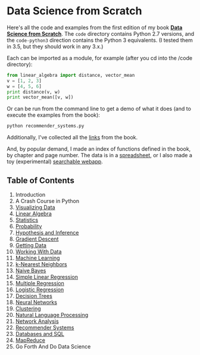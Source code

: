 Data Science from Scratch
=========================

Here's all the code and examples from the first edition of my book __[Data Science from Scratch](http://joelgrus.com/2015/04/26/data-science-from-scratch-first-principles-with-python/)__. The `code` directory contains Python 2.7 versions, and the `code-python3` direction contains the Python 3 equivalents. (I tested them in 3.5, but they should work in any 3.x.)


Each can be imported as a module, for example (after you cd into the /code directory):

```python
from linear_algebra import distance, vector_mean
v = [1, 2, 3]
w = [4, 5, 6]
print distance(v, w)
print vector_mean([v, w])
```

Or can be run from the command line to get a demo of what it does (and to execute the examples from the book):

```bat
python recommender_systems.py
```

Additionally, I've collected all the [links](https://github.com/joelgrus/data-science-from-scratch/blob/master/links.md) from the book.

And, by popular demand, I made an index of functions defined in the book, by chapter and page number.
The data is in a [spreadsheet](https://docs.google.com/spreadsheets/d/1mjGp94ehfxWOEaAFJsPiHqIeOioPH1vN1PdOE6v1az8/edit?usp=sharing), or I also made a toy (experimental) [searchable webapp](http://joelgrus.com/experiments/function-index/).

## Table of Contents

1. Introduction
2. A Crash Course in Python
3. [Visualizing Data](https://github.com/joelgrus/data-science-from-scratch/blob/master/code/visualizing_data.py)
4. [Linear Algebra](https://github.com/joelgrus/data-science-from-scratch/blob/master/code/linear_algebra.py)
5. [Statistics](https://github.com/joelgrus/data-science-from-scratch/blob/master/code/statistics.py)
6. [Probability](https://github.com/joelgrus/data-science-from-scratch/blob/master/code/probability.py)
7. [Hypothesis and Inference](https://github.com/joelgrus/data-science-from-scratch/blob/master/code/hypothesis_and_inference.py)
8. [Gradient Descent](https://github.com/joelgrus/data-science-from-scratch/blob/master/code/gradient_descent.py)
9. [Getting Data](https://github.com/joelgrus/data-science-from-scratch/blob/master/code/getting_data.py)
10. [Working With Data](https://github.com/joelgrus/data-science-from-scratch/blob/master/code/working_with_data.py)
11. [Machine Learning](https://github.com/joelgrus/data-science-from-scratch/blob/master/code/machine_learning.py)
12. [k-Nearest Neighbors](https://github.com/joelgrus/data-science-from-scratch/blob/master/code/nearest_neighbors.py)
13. [Naive Bayes](https://github.com/joelgrus/data-science-from-scratch/blob/master/code/naive_bayes.py)
14. [Simple Linear Regression](https://github.com/joelgrus/data-science-from-scratch/blob/master/code/simple_linear_regression.py)
15. [Multiple Regression](https://github.com/joelgrus/data-science-from-scratch/blob/master/code/multiple_regression.py)
16. [Logistic Regression](https://github.com/joelgrus/data-science-from-scratch/blob/master/code/logistic_regression.py)
17. [Decision Trees](https://github.com/joelgrus/data-science-from-scratch/blob/master/code/decision_trees.py)
18. [Neural Networks](https://github.com/joelgrus/data-science-from-scratch/blob/master/code/neural_networks.py)
19. [Clustering](https://github.com/joelgrus/data-science-from-scratch/blob/master/code/clustering.py)
20. [Natural Language Processing](https://github.com/joelgrus/data-science-from-scratch/blob/master/code/natural_language_processing.py)
21. [Network Analysis](https://github.com/joelgrus/data-science-from-scratch/blob/master/code/network_analysis.py)
22. [Recommender Systems](https://github.com/joelgrus/data-science-from-scratch/blob/master/code/recommender_systems.py)
23. [Databases and SQL](https://github.com/joelgrus/data-science-from-scratch/blob/master/code/databases.py)
24. [MapReduce](https://github.com/joelgrus/data-science-from-scratch/blob/master/code/mapreduce.py)
25. Go Forth And Do Data Science

